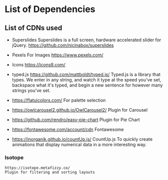# List of Dependencies

## List of CDNs used

-   Superslides
    Superslides is a full screen, hardware accelerated slider for jQuery.
    https://github.com/nicinabox/superslides

-   Pexels
    For Images
    https://www.pexels.com/

-   Icons
    https://icons8.com/

-   typed.js
    https://github.com/mattboldt/typed.js/
    Typed.js is a library that types. We enter in any string, and watch it type at the speed you've set, backspace what it's typed, and begin a new sentence for however many strings you've set.

-   https://flatuicolors.com/
    For palette selection

-   https://owlcarousel2.github.io/OwlCarousel2/
    Plugin for Carousel

-   https://github.com/rendro/easy-pie-chart
    Plugin for Pie Chart

-   https://fontawesome.com/account/cdn
    Fontawesome

-   https://inorganik.github.io/countUp.js/
    CountUp.js
    To quickly create animations that display numerical data in a more interesting way.

### Isotope

    https://isotope.metafizzy.co/
    Plugin for filtering and sorting layouts
